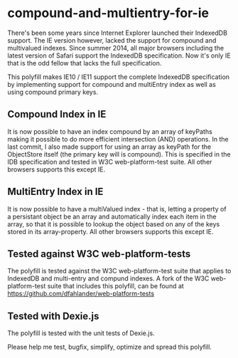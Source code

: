 compound-and-multientry-for-ie
==============================

There's been some years since Internet Explorer launched their IndexedDB support. The IE version however, lacked the support for compound and multivalued indexes. Since summer 2014, all major browsers including the latest version of Safari support the IndexedDB specification. Now it's only IE that is the odd fellow that lacks the full specification.

This polyfill makes IE10 / IE11 support the complete IndexedDB specification by implementing support for compound and multiEntry index as well as using compound primary keys.

Compound Index in IE
--------------------

It is now possible to have an index compound by an array of keyPaths making it possible to do more efficient intersection (AND) operations. In the last commit, I also made support for using an array as keyPath for the ObjectStore itself (the primary key will is compound). This is specified in the IDB specification and tested in W3C web-platform-test suite. All other browsers supports this except IE.

MultiEntry Index in IE
----------------------

It is now possible to have a multiValued index - that is, letting a property of a persistant object be an array and automatically index each item in the array, so that it is possible to lookup the object based on any of the keys stored in its array-property. All other browsers supports this except IE.

Tested against W3C web-platform-tests
-------------------------------------
The polyfill is tested against the W3C web-platform-test suite that applies to IndexedDB and multi-entry and compund indexes. A fork of the W3C web-platform-test suite that includes this polyfill, can be found at https://github.com/dfahlander/web-platform-tests

Tested with Dexie.js
--------------------
The polyfill is tested with the unit tests of Dexie.js.


Please help me test, bugfix, simplify, optimize and spread this polyfill.

